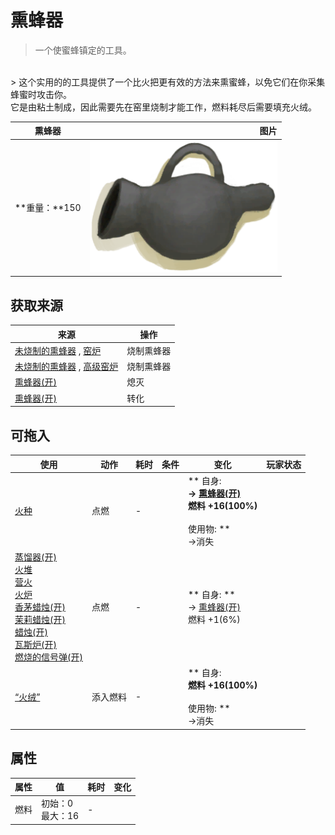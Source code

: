# 熏蜂器  
> 一个使蜜蜂镇定的工具。  
<br>  
> 这个实用的的工具提供了一个比火把更有效的方法来熏蜜蜂，以免它们在你采集蜂蜜时攻击你。<br>它是由粘土制成，因此需要先在窑里烧制才能工作，燃料耗尽后需要填充火绒。  
  
  熏蜂器  |   图片   
 ----  |  ----:   
 **重量：**150  |  <img decoding="async" src="Sprite/BeeSmokerOff.png" href="a.md" style="max-width:300px;max-height:300px;">   
  
## 获取来源  
来源  |  操作  
----  |  ----  
[未烧制的熏蜂器](BeeSmokerUnfired.md) , [窑炉](Kiln.md)  |  烧制熏蜂器  
[未烧制的熏蜂器](BeeSmokerUnfired.md) , [高级窑炉](KilnAdvanced.md)  |  烧制熏蜂器  
[熏蜂器(开)](BeeSmokerOn.md)  |  熄灭  
[熏蜂器(开)](BeeSmokerOn.md)  |  转化  
## 可拖入  
使用  |  动作  |  耗时  |  条件  |  变化  |  玩家状态  
----  |  ----  |  ----  |  ----  |  ----  |  ----  
[火种](TinderLit.md)  |  点燃<br>  |  -  |    |  ** 自身: **<br>→ [熏蜂器(开)](BeeSmokerOn.md)<br>燃料  +16(100%)<br><br>** 使用物: **<br>→消失  |    
[蒸馏器(开)](AlembicOn.md)<br>[火堆](Fire.md)<br>[营火](Campfire.md)<br>[火炉](Stove.md)<br>[香茅蜡烛(开)](CandleCitronellaOn.md)<br>[茉莉蜡烛(开)](CandleJasmineOn.md)<br>[蜡烛(开)](CandleOn.md)<br>[瓦斯炉(开)](GasCookerOn.md)<br>[燃烧的信号弹(开)](FlareHandOn.md)  |  点燃<br>  |  -  |    |  ** 自身: **<br>→ [熏蜂器(开)](BeeSmokerOn.md)<br>燃料  +1(6%)  |    
[“火绒”](tag_Tinder.md)  |  添入燃料<br>  |  -  |    |  ** 自身: **<br>燃料  +16(100%)<br><br>** 使用物: **<br>→消失  |    
## 属性   
属性  |  值  |  耗时  |  变化  
----  |  ----  |  ----  |  ----  
燃料  |  初始：0<br>最大：16  |  -  |    


<script>document.title="熏蜂器 - 卡牌生存百科 Card Survival Wiki";</script>